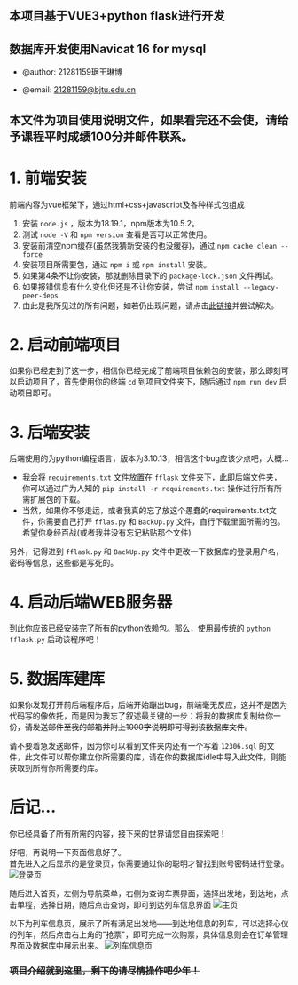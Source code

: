 ## 本项目基于VUE3+python flask进行开发

## 数据库开发使用Navicat 16 for mysql

- @author: 21281159琚王琳博

- @email: 21281159@bjtu.edu.cn

## 本文件为项目使用说明文件，如果看完还不会使，请给予课程平时成绩100分并邮件联系。

# 1. 前端安装

前端内容为vue框架下，通过html+css+javascript及各种样式包组成

1. 安装 `node.js` ，版本为18.19.1，npm版本为10.5.2。
2. 测试 `node -V` 和 `npm version` 查看是否可以正常使用。
3. 安装前清空npm缓存(虽然我猜新安装的也没缓存)，通过 `npm cache clean --force`
4. 安装项目所需要包，通过 `npm i` 或 `npm install` 安装。
5. 如果第4条不让你安装，那就删除目录下的 `package-lock.json` 文件再试。
6. 如果报错信息有什么变化但还是不让你安装，尝试 `npm install --legacy-peer-deps`
7. 由此是我所见过的所有问题，如若仍出现问题，请点击[此链接](http://www.baidu.com/)并尝试解决。

# 2. 启动前端项目

如果你已经走到了这一步，相信你已经完成了前端项目依赖包的安装，那么即刻可以启动项目了，首先使用你的终端 `cd` 到项目文件夹下，随后通过 `npm run dev` 启动项目即可。

# 3. 后端安装

后端使用的为python编程语言，版本为3.10.13，相信这个bug应该少点吧，大概...

- 我会将 `requirements.txt` 文件放置在 `fflask` 文件夹下，此即后端文件夹，你可以通过广为人知的 `pip install -r requirements.txt` 操作进行所有所需扩展包的下载。
- 当然，如果你不够走运，或者我真的忘了放这个愚蠢的requirements.txt文件，你需要自己打开 `fflas.py` 和 `BackUp.py` 文件，自行下载里面所需的包。希望你身经百战(或者我并没有忘记粘贴那个文件)

另外，记得进到 `fflask.py` 和 `BackUp.py` 文件中更改一下数据库的登录用户名，密码等信息，这些都是写死的。

# 4. 启动后端WEB服务器

到此你应该已经安装完了所有的python依赖包。那么，使用最传统的 `python fflask.py` 启动该程序吧！

# 5. 数据库建库

如果你发现打开前后端程序后，后端开始蹦出bug，前端毫无反应，这并不是因为代码写的像依托，而是因为我忘了叙述最关键的一步：将我的数据库复制给你一份，~~请发送邮件至我的邮箱并附上1000字说明即可得到该数据库文件~~。

请不要着急发送邮件，因为你可以看到文件夹内还有一个写着 `12306.sql` 的文件，此文件可以帮你建立你所需要的库，请在你的数据库idle中导入此文件，则能获取到所有你所需要的库。

# 后记...

你已经具备了所有所需的内容，接下来的世界请您自由探索吧！

好吧，再说明一下页面信息好了。  
首先进入之后显示的是登录页，你需要通过你的聪明才智找到账号密码进行登录。
![登录页](assets/登录.png "登录页")

随后进入首页，左侧为导航菜单，右侧为查询车票界面，选择出发地，到达地，点击单程，选择日期，随后点击查询，即可到达列车信息界面
![主页](assets/主页.png "主页")

以下为列车信息页，展示了所有满足出发地——到达地信息的列车，可以选择心仪的列车，然后点击右上角的"抢票"，即可完成一次购票，具体信息则会在订单管理界面及数据库中展示出来。
![列车信息页](assets/购票.png "列车信息页")

### ~~项目介绍就到这里，剩下的请尽情操作吧少年！~~ ###